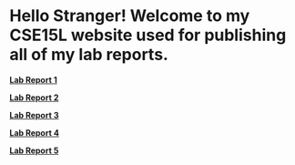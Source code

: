 # Hello Stranger! Welcome to my CSE15L website used for publishing all of my lab reports.

**[Lab Report 1](https://mapersiani.github.io/cse15l-lab-reports/Lab1Report.html)**

**[Lab Report 2](https://mapersiani.github.io/cse15l-lab-reports/Lab2Report.html)**

**[Lab Report 3](https://mapersiani.github.io/cse15l-lab-reports/Lab3Report.html)**

**[Lab Report 4](https://mapersiani.github.io/cse15l-lab-reports/Lab4Report.html)**

**[Lab Report 5](https://mapersiani.github.io/cse15l-lab-reports/Lab5Report.html)**




